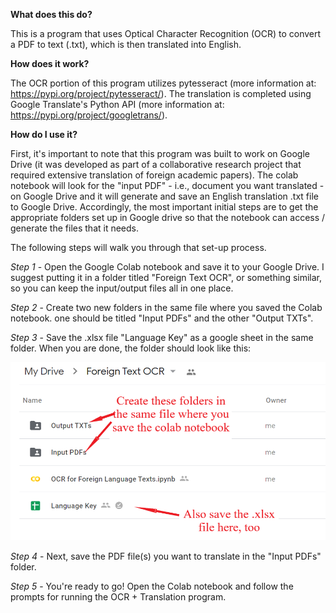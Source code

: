 **What does this do?**

This is a program that uses Optical Character Recognition (OCR) to convert a PDF to text (.txt), which is then translated into English.

**How does it work?**

The OCR portion of this program utilizes pytesseract (more information at: https://pypi.org/project/pytesseract/). The translation is completed using Google Translate's Python API (more information at: https://pypi.org/project/googletrans/).

**How do I use it?**

First, it's important to note that this program was built to work on Google Drive (it was developed as part of a collaborative research project that required extensive translation of foreign academic papers). The colab notebook will look for the "input PDF" - i.e., document you want translated - on Google Drive and it will generate and save an English translation .txt file to Google Drive. Accordingly, the most important initial steps are to get the appropriate folders set up in Google drive so that the notebook can access / generate the files that it needs.

The following steps will walk you through that set-up process.

*Step 1* - Open the Google Colab notebook and save it to your Google Drive. I suggest putting it in a folder titled "Foreign Text OCR", or something similar, so you can keep the input/output files all in one place.

*Step 2* - Create two new folders in the same file where you saved the Colab notebook. one should be titled "Input PDFs" and the other "Output TXTs".

*Step 3* - Save the .xlsx file "Language Key" as a google sheet in the same folder. When you are done, the folder should look like this:

![alt text](https://github.com/pjconnell/OCR-Translator/blob/main/file_setup.png)

*Step 4* - Next, save the PDF file(s) you want to translate in the "Input PDFs" folder.

*Step 5* - You're ready to go! Open the Colab notebook and follow the prompts for running the OCR + Translation program.
